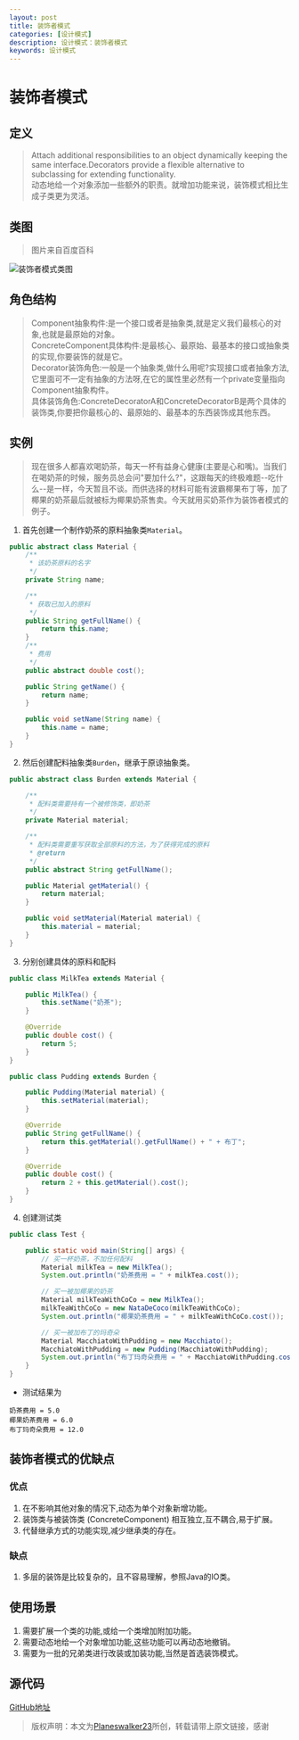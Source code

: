 ```yaml
---
layout: post
title: 装饰者模式
categories: [设计模式]
description: 设计模式：装饰者模式
keywords: 设计模式
---
```


# 装饰者模式

## 定义
> Attach additional responsibilities to an object dynamically keeping the same interface.Decorators provide a flexible alternative to subclassing for extending functionality.<br>
> 动态地给一个对象添加一些额外的职责。就增加功能来说，装饰模式相比生成子类更为灵活。<br>

## 类图
> 图片来自百度百科

![装饰者模式类图](https://user-gold-cdn.xitu.io/2019/8/31/16ce64aa0e67dd40?w=521&h=409&f=png&s=68245)

## 角色结构
> Component抽象构件:是一个接口或者是抽象类,就是定义我们最核心的对象,也就是最原始的对象。<br>
> ConcreteComponent具体构件:是最核心、最原始、最基本的接口或抽象类的实现,你要装饰的就是它。<br>
> Decorator装饰角色:一般是一个抽象类,做什么用呢?实现接口或者抽象方法,它里面可不一定有抽象的方法呀,在它的属性里必然有一个private变量指向Component抽象构件。<br>
> 具体装饰角色:ConcreteDecoratorA和ConcreteDecoratorB是两个具体的装饰类,你要把你最核心的、最原始的、最基本的东西装饰成其他东西。<br>

## 实例
> 现在很多人都喜欢喝奶茶，每天一杯有益身心健康(主要是心和嘴)。当我们在喝奶茶的时候，服务员总会问"要加什么?"，这跟每天的终极难题--吃什么--是一样，今天暂且不谈。而供选择的材料可能有波霸椰果布丁等，加了椰果的奶茶最后就被标为椰果奶茶售卖。今天就用买奶茶作为装饰者模式的例子。

1. 首先创建一个制作奶茶的原料抽象类`Material`。

````java
public abstract class Material {
    /**
     * 该奶茶原料的名字
     */
    private String name;

    /**
     * 获取已加入的原料
     */
    public String getFullName() {
        return this.name;
    }
    /**
     * 费用
     */
    public abstract double cost();

    public String getName() {
        return name;
    }

    public void setName(String name) {
        this.name = name;
    }
}
````

2. 然后创建配料抽象类`Burden`，继承于原谅抽象类。

````java
public abstract class Burden extends Material {

    /**
     * 配料类需要持有一个被修饰类，即奶茶
     */
    private Material material;

    /**
     * 配料类需要重写获取全部原料的方法，为了获得完成的原料
     * @return
     */
    public abstract String getFullName();

    public Material getMaterial() {
        return material;
    }

    public void setMaterial(Material material) {
        this.material = material;
    }
}
````

3. 分别创建具体的原料和配料

````java
public class MilkTea extends Material {

    public MilkTea() {
        this.setName("奶茶");
    }

    @Override
    public double cost() {
        return 5;
    }
}

public class Pudding extends Burden {

    public Pudding(Material material) {
        this.setMaterial(material);
    }

    @Override
    public String getFullName() {
        return this.getMaterial().getFullName() + " + 布丁";
    }

    @Override
    public double cost() {
        return 2 + this.getMaterial().cost();
    }
}
````

4. 创建测试类

````java
public class Test {

    public static void main(String[] args) {
        // 买一杯奶茶，不加任何配料
        Material milkTea = new MilkTea();
        System.out.println("奶茶费用 = " + milkTea.cost());

        // 买一被加椰果的奶茶
        Material milkTeaWithCoCo = new MilkTea();
        milkTeaWithCoCo = new NataDeCoco(milkTeaWithCoCo);
        System.out.println("椰果奶茶费用 = " + milkTeaWithCoCo.cost());

        // 买一被加布丁的玛奇朵
        Material MacchiatoWithPudding = new Macchiato();
        MacchiatoWithPudding = new Pudding(MacchiatoWithPudding);
        System.out.println("布丁玛奇朵费用 = " + MacchiatoWithPudding.cost());
    }
}
````

- 测试结果为

````$xslt
奶茶费用 = 5.0
椰果奶茶费用 = 6.0
布丁玛奇朵费用 = 12.0
````

## 装饰者模式的优缺点
### 优点
1. 在不影响其他对象的情况下,动态为单个对象新增功能。
2. 装饰类与被装饰类 (ConcreteComponent) 相互独立,互不耦合,易于扩展。
3. 代替继承方式的功能实现,减少继承类的存在。
   
### 缺点
1. 多层的装饰是比较复杂的，且不容易理解，参照Java的IO类。

## 使用场景
1. 需要扩展一个类的功能,或给一个类增加附加功能。
2. 需要动态地给一个对象增加功能,这些功能可以再动态地撤销。
3. 需要为一批的兄弟类进行改装或加装功能,当然是首选装饰模式。

## 源代码
[GitHub地址](https://github.com/Planeswalker23/all-in-one/tree/master/design-patterns/src/main/java/org/planeswalker/decorator)

> 版权声明：本文为[Planeswalker23](https://github.com/Planeswalker23)所创，转载请带上原文链接，感谢